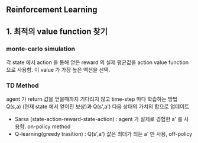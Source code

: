 ## Reinforcement Learning

## 1.  최적의  value function  찾기

### monte-carlo simulation 
각  state 에서  action  을 통해 얻은  reward 의 실제 평균값을  action value function 으로 사용함.
 이  value 가 가장 높은 액션을 선택.
 
 
 ###  TD Method
 
agent 가  return 값을 얻을때까지 기다리지 않고  time-step 마다 학습하는 방법
 Q(s,a) (현재  state 에서 얻어진 보상)과  Q(s',a')  다음 상태의 가치의 합으로 업데이트

 * Sarsa (state-action-reward-state-action) : agent 가 실제로 경험한  a' 를 사용함.  on-policy method
 * Q-learning(greedy trasition) : Q(s',a') 값은 최대가 되는  a' 만 사용, off-policy
